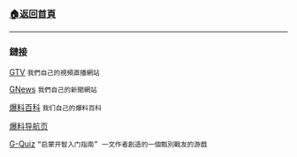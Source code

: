 ###  [:house:返回首頁](https://github.com/ourhimalayas/txt)
---

### 鏈接

[GTV](https://gtv.org/) `我們自己的視頻直播網站`

[GNews](https://gnews.org/zh-hans/) `我們自己的新聞網站`

[爆料百科](https://gwiki.net/) `我们自己的爆料百科`

[爆料导航页](https://gwikia.org/)

[G-Quiz](https://www.gquiz.me/) `“启蒙开智入门指南” 一文作者創造的一個甄別戰友的游戲`
